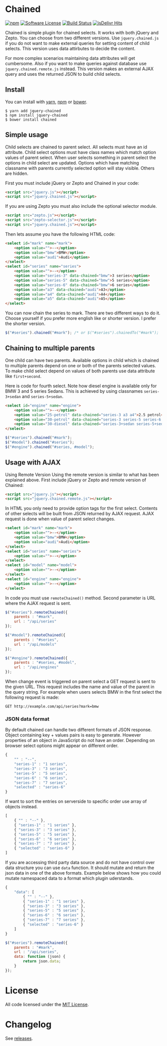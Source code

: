 # Chained

[![npm](https://img.shields.io/npm/v/jquery-chained.svg)](https://www.npmjs.com/package/jquery-chained)
[![Software License](https://img.shields.io/badge/license-MIT-brightgreen.svg?style=flat-square)](LICENSE.txt)
[![Build Status](https://img.shields.io/travis/tuupola/jquery_chained/master.svg?style=flat-square)](https://travis-ci.org/tuupola/jquery_chained)
[![jsDelivr Hits](https://data.jsdelivr.com/v1/package/npm/jquery-chained/badge)](https://www.jsdelivr.com/package/npm/jquery-chained)

Chained is simple plugin for chained selects. It works with both jQuery and Zepto. You can choose from two different versions. Use `jquery.chained.js` if you do not want to make external queries for setting content of child selects. This version uses data attirbutes to decide the content.

For more complex scenarios maintaining data attributes will get cumbersome. Also if you want to make queries against database use `jquery.chained.remote.js` instead. This version makes an external AJAX query and uses the returned JSON to build child selects.

## Install

You can install with [yarn](https://yarnpkg.com/), [npm](https://www.npmjs.com/) or [bower](http://bower.io/).

```
$ yarn add jquery-chained
$ npm install jquery-chained
$ bower install chained
```

## Simple usage

Child selects are chained to parent select. All selects must have an id attribute. Child select options must have class names which match option values of parent select. When user selects something in parent select the options in child select are updated. Options which have matching classname with parents currently selected option will stay visible. Others are hidden.

First you must include jQuery or Zepto and Chained in your code:

```html
<script src="jquery.js"></script>
<script src="jquery.chained.js"></script>
```

If you are using Zepto you must also include the optional selector module.

```html
<script src="zepto.js"></script>
<script src="zepto-selector.js"></script>
<script src="jquery.chained.js"></script>
```

Then lets assume you have the following HTML code:

```html
<select id="mark" name="mark">
    <option value="">--</option>
    <option value="bmw">BMW</option>
    <option value="audi">Audi</option>
</select>
<select id="series" name="series">
    <option value="">--</option>
    <option value="series-3" data-chained="bmw">3 series</option>
    <option value="series-5" data-chained="bmw">5 series</option>
    <option value="series-6" data-chained="bmw">6 series</option>
    <option value="a3" data-chained="audi">A3</option>
    <option value="a4" data-chained="audi">A4</option>
    <option value="a5" data-chained="audi">A5</option>
</select>
```

You can now chain the series to mark. There are two different ways to do it. Choose yourself if you prefer more english like or shorter version. I prefer the shorter version.

```javascript
$("#series").chained("#mark"); /* or $("#series").chainedTo("#mark");
```

## Chaining to multiple parents

One child can have two parents. Available options in child which is chained to multiple parents depend on one or both of the parents selected values. To make child select depend on values of both parents use data attribute like `first+second`.

Here is code for fourth select. Note how diesel engine is available only for BMW 3 and 5 series Sedans. This is achieved by using classnames `series-3+sedan` and `series-5+sedan`.

```html
<select id="engine" name="engine">
    <option value="">--</option>
    <option value="25-petrol" data-chained="series-3 a3 a4">2.5 petrol</option>
    <option value="30-petrol" data-chained="series-3 series-5 series-6 a3 a4 a5">3.0 petrol</option>
    <option value="30-diesel" data-chained="series-3+sedan series-5+sedan a5">3.0 diesel</option>
</select>
```
```javascript
$("#series").chained("#mark");
$("#model").chained("#series");
$("#engine").chained("#series, #model");
```

## Usage with AJAX

Using Remote Version
Using the remote version is similar to what has been explained above. First include jQuery or Zepto and remote version of Chained:

```html
<script src="jquery.js"></script>
<script src="jquery.chained.remote.js"></script>
```

In HTML you only need to provide option tags for the first select. Contents of other selects will be built from JSON returned by AJAX request. AJAX request is done when value of parent select changes.

```html
<select id="mark" name="mark">
    <option value="">--</option>
    <option value="bmw">BMW</option>
    <option value="audi">Audi</option>
</select>
<select id="series" name="series">
    <option value="">--</option>
</select>
<select id="model" name="model">
    <option value="">--</option>
</select>
<select id="engine" name="engine">
    <option value="">--</option>
</select>
```

In code you must use `remoteChained()` method. Second parameter is URL where the AJAX request is sent.

```javascript
$("#series").remoteChained({
    parents : "#mark",
    url : "/api/series"
});

$("#model").remoteChained({
    parents : "#series",
    url : "/api/models"
});

$("#engine").remoteChained({
    parents : "#series, #model",
    url : "/api/engines"
});
```

When change event is triggered on parent select a GET request is sent to the given URL. This request includes the name and value of the parent in the query string. For example when users selects BMW in the first select the following request is made:

```
GET http://example.com/api/series?mark=bmw
```

### JSON data format

By default chained can handle two different formats of JSON response. Object containing key + values pairs is easy to generate. However properties of an object in JavaScript do not have an order. Depending on browser select options might appear on different order.

```javascript
{
    "" : "--",
    "series-1" : "1 series",
    "series-3" : "3 series",
    "series-5" : "5 series",
    "series-6" : "6 series",
    "series-7" : "7 series",
    "selected" : "series-6"
}
```

If want to sort the entries on serverside to specific order use array of objects instead.

```javascript
[
    { "" : "--" },
    { "series-1" : "1 series" },
    { "series-3" : "3 series" },
    { "series-5" : "5 series" },
    { "series-6" : "6 series" },
    { "series-7" : "7 series" },
    { "selected" : "series-6" }
]
```

If you are accessing third party data source and do not have control over data structure you can use `data` function. It should mutate and return the json data in one of the above formats. Example below shows how you could mutate namespaced data to a format which plugin uderstands.

```javascript
{
    "data": [
        { "" : "--" },
        { "series-1" : "1 series" },
        { "series-3" : "3 series" },
        { "series-5" : "5 series" },
        { "series-6" : "6 series" },
        { "series-7" : "7 series" },
        { "selected" : "series-6" }
    ]
}
```

```javascript
$("#series").remoteChained({
    parents : "#mark",
    url : "/api/series",
    data: function (json) {
        return json.data;
    }
});
```

# License

All code licensed under the [MIT License](http://www.opensource.org/licenses/mit-license.php).

# Changelog

See [releases](https://github.com/tuupola/jquery_chained/releases).

